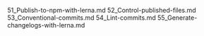 51_Publish-to-npm-with-lerna.md
52_Control-published-files.md
53_Conventional-commits.md
54_Lint-commits.md
55_Generate-changelogs-with-lerna.md
